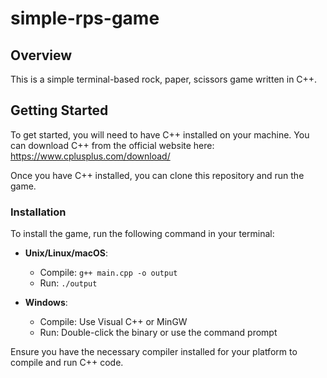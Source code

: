 # simple-rps-game


## Overview

This is a simple terminal-based rock, paper, scissors game written in C++.

## Getting Started

To get started, you will need to have C++ installed on your machine. You can download C++ from the official website here: https://www.cplusplus.com/download/

Once you have C++ installed, you can clone this repository and run the game.

### Installation

To install the game, run the following command in your terminal:

- **Unix/Linux/macOS**:
   - Compile: `g++ main.cpp -o output`
   - Run: `./output`

- **Windows**:
   - Compile: Use Visual C++ or MinGW
   - Run: Double-click the binary or use the command prompt

Ensure you have the necessary compiler installed for your platform to compile and run C++ code.